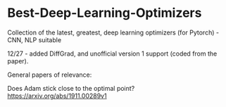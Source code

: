 # Best-Deep-Learning-Optimizers
Collection of the latest, greatest, deep learning optimizers (for Pytorch) - CNN, NLP suitable

12/27 - added DiffGrad, and unofficial version 1 support (coded from the paper).  


General papers of relevance:

Does Adam stick close to the optimal point?  https://arxiv.org/abs/1911.00289v1
